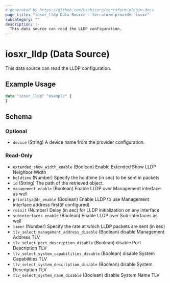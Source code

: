 ```yaml
---
# generated by https://github.com/hashicorp/terraform-plugin-docs
page_title: "iosxr_lldp Data Source - terraform-provider-iosxr"
subcategory: ""
description: |-
  This data source can read the LLDP configuration.
---
```


# iosxr_lldp (Data Source)

This data source can read the LLDP configuration.

## Example Usage

```terraform
data "iosxr_lldp" "example" {
}
```

<!-- schema generated by tfplugindocs -->
## Schema

### Optional

- `device` (String) A device name from the provider configuration.

### Read-Only

- `extended_show_width_enable` (Boolean) Enable Extended Show LLDP Neighbor Width
- `holdtime` (Number) Specify the holdtime (in sec) to be sent in packets
- `id` (String) The path of the retrieved object.
- `management_enable` (Boolean) Enable LLDP over Management interface as well
- `priorityaddr_enable` (Boolean) Enable LLDP to use Management interface address first(if configured)
- `reinit` (Number) Delay (in sec) for LLDP initialization on any interface
- `subinterfaces_enable` (Boolean) Enable LLDP over Sub-interfaces as well
- `timer` (Number) Specify the rate at which LLDP packets are sent (in sec)
- `tlv_select_management_address_disable` (Boolean) disable Management Address TLV
- `tlv_select_port_description_disable` (Boolean) disable Port Description TLV
- `tlv_select_system_capabilities_disable` (Boolean) disable System Capabilities TLV
- `tlv_select_system_description_disable` (Boolean) disable System Description TLV
- `tlv_select_system_name_disable` (Boolean) disable System Name TLV
